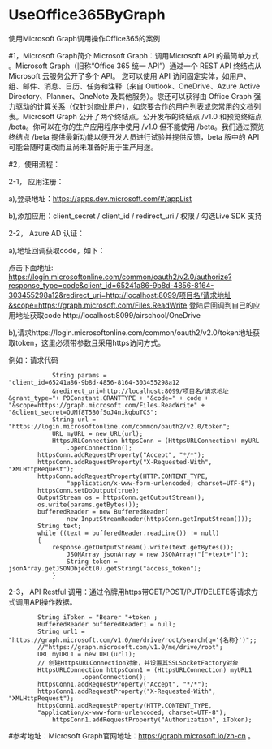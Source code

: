 # UseOffice365ByGraph
使用Microsoft Graph调用操作Office365的案例

#1，Microsoft Graph简介
   Microsoft Graph：调用Microsoft API 的最简单方式 。Microsoft Graph（旧称“Office 365 统一 API”）通过一个 REST API 终结点从 Microsoft 云服务公开了多个 API。
您可以使用 API 访问固定实体，如用户、组、邮件、消息、日历、任务和注释（来自 Outlook、OneDrive、Azure Active Directory、Planner、OneNote 及其他服务）。您还可以获得由 Office Graph 强力驱动的计算关系（仅针对商业用户），如您要合作的用户列表或您常用的文档列表。Microsoft Graph 公开了两个终结点。公开发布的终结点 /v1.0 和预览终结点 /beta。你可以在你的生产应用程序中使用 /v1.0 但不能使用 /beta。我们通过预览终结点 /beta 提供最新功能以便开发人员进行试验并提供反馈，beta 版中的 API 可能会随时更改而且尚未准备好用于生产用途。

#2，使用流程：

2-1，	应用注册：

a),登录地址：https://apps.dev.microsoft.com/#/appList

b),添加应用：client_secret / client_id / redirect_uri / 权限 /  勾选Live SDK 支持 

2-2，	Azure AD 认证：

a),地址回调获取code，如下：

点击下面地址: 
https://login.microsoftonline.com/common/oauth2/v2.0/authorize?response_type=code&client_id=65241a86-9b8d-4856-8164-303455298a12&redirect_uri=http://localhost:8099/项目名/请求地址&scope=https://graph.microsoft.com/Files.ReadWrite
登陆后回调到自己的应用地址获取code
http://localhost:8099/airschool/OneDrive

b),请求https://login.microsoftonline.com/common/oauth2/v2.0/token地址获取token，这里必须带参数且采用https访问方式。

例如：请求代码

				String params = 															"client_id=65241a86-9b8d-4856-8164-303455298a12
				&redirect_uri=http://localhost:8099/项目名/请求地址&grant_type="+ PDConstant.GRANTTYPE + "&code=" + code + 								"&scope=https://graph.microsoft.com/Files.ReadWrite" + "&client_secret=OUMf8T5B0fSoJ4nikqbuTCS";
				String url = "https://login.microsoftonline.com/common/oauth2/v2.0/token";
				URL myURL = new URL(url);
				HttpsURLConnection httpsConn = (HttpsURLConnection) myURL
					.openConnection();
			httpsConn.addRequestProperty("Accept", "*/*");
			httpsConn.addRequestProperty("X-Requested-With", 										"XMLHttpRequest");
			httpsConn.addRequestProperty(HTTP.CONTENT_TYPE,
					"application/x-www-form-urlencoded; charset=UTF-8");
			httpsConn.setDoOutput(true);
			OutputStream os = httpsConn.getOutputStream();
			os.write(params.getBytes());
			bufferedReader = new BufferedReader(
					new InputStreamReader(httpsConn.getInputStream()));
			String text;
			while ((text = bufferedReader.readLine()) != null) 
			{
				response.getOutputStream().write(text.getBytes());
					JSONArray jsonArray = new JSONArray("["+text+"]");
					String token =  					                     					jsonArray.getJSONObject(0).getString("access_token");
				}
				
2-3，	API Restful 调用：通过令牌用https带GET/POST/PUT/DELETE等请求方式调用API操作数据。

			String iToken = "Bearer "+token ;
			BufferedReader bufferedReader1 = null;
			String url1 =  															"https://graph.microsoft.com/v1.0/me/drive/root/search(q='{名称}')";;
			//"https://graph.microsoft.com/v1.0/me/drive/root";
			URL myURL1 = new URL(url1);
			// 创建HttpsURLConnection对象，并设置其SSLSocketFactory对象
			HttpsURLConnection httpsConn1 = (HttpsURLConnection) myURL1
						.openConnection();
			httpsConn1.addRequestProperty("Accept", "*/*");
			httpsConn1.addRequestProperty("X-Requested-With", "XMLHttpRequest");
			httpsConn1.addRequestProperty(HTTP.CONTENT_TYPE,
			"application/x-www-form-urlencoded; charset=UTF-8");
				httpsConn1.addRequestProperty("Authorization", iToken);
        
#参考地址：Microsoft Graph官网地址：https://graph.microsoft.io/zh-cn 。
